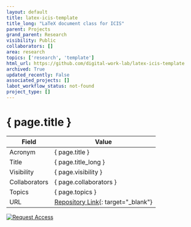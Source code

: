 ```yaml
---
layout: default
title: latex-icis-template
title_long: "LaTeX document class for ICIS"
parent: Projects
grand_parent: Research
visibility: Public
collaborators: []
area: research
topics: ['research', 'template']
html_url: https://github.com/digital-work-lab/latex-icis-template
archived: True
updated_recently: False
associated_projects: []
labot_workflow_status: not-found
project_type: []
---
```


# { page.title }

Field               | Value
------------------- | ----------------------------------
Acronym             | { page.title }
Title               | { page.title_long }
Visibility          | { page.visibility }
Collaborators       | { page.collaborators }
Topics              | { page.topics }
URL                 | [Repository Link](https://github.com/digital-work-lab/latex-icis-template){: target="_blank"}

[![Request Access](https://img.shields.io/badge/Request-Access-blue?style=for-the-badge)](https://github.com/digital-work-lab/latex-icis-template/issues/new?assignees=geritwagner&labels=access+request&template=request-repo-access.md&title=%5BAccess+Request%5D+Request+for+access+to+repository)

